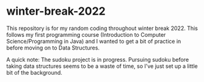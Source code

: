 # winter-break-2022
<p>This repository is for my random coding throughout winter break 2022. This follows my first programming course (Introduction to Computer Science/Programming in Java) and I wanted to get a bit of practice in before moving on to Data Structures.</p>
<p> A quick note: The sudoku project is in progress. Pursuing sudoku before taking data structures seems to be a waste of time, so I've just set up a little bit of the background.</p>
